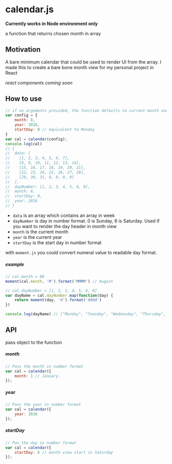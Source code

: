 # calendar.js

**Currently works in Node environment only**

a function that returns chosen month in array

## Motivation
A bare minimum calendar that could be used to render UI from the array. I made this to create a bare bone month view for my personal project in React

*react components coming soon*

## How to use
```javascript
// if no arguments provided, the function defaults to current month and year
var config = {
	month: 8,
	year: 2016,
	startDay: 0 // equivalent to Monday
}
var cal = calendar(config);
console.log(cal)
// {
//  data: [
//    [1, 2, 3, 4, 5, 6, 7],
//    [8, 9, 10, 11, 12, 13, 14],
//    [15, 16, 17, 18, 19, 20, 21],
//    [22, 23, 24, 25, 26, 27, 28],
//    [29, 30, 31, 0, 0, 0, 0]
//  ],
//  dayNumber: [1, 2, 3, 4, 5, 6, 0],
//  month: 8,
//  startDay: 0,
//  year: 2016
// }
```

- `data` is an array which contains an array in week
- `dayNumber` is day in number format. 0 is Sunday, 6 is Saturday. Used if you want to render the day header in month view
- `month` is the current month
- `year` is the current year
- `startDay` is the start day in number format

with `moment.js` you could convert numeral value to readable day format.

##### example
```javascript
// cal.month = 08
moment(cal.month, 'M').format('MMMM') // August

// cal.dayNumber = [1, 2, 3, 4, 5, 6, 0]
var dayName = cal.dayNumber.map(function(day) {
	return moment(day, 'd').format('dddd')
})

console.log(dayName) // ["Monday", "Tuesday", "Wednesday", "Thursday", "Friday", "Saturday", "Sunday"]
```


## API
pass object to the function

##### month
```javascript
// Pass the month in number format
var cal = calendar({
	month: 1 // January.
});
```

##### year
```javascript
// Pass the year in number format
var cal = calendar({
	year: 2016
});
```

##### startDay
```javascript
// Pas the day in number format
var cal = calendar({
	startDay: 6 // month view start in Saturday
});
```
